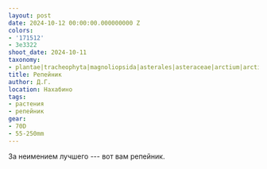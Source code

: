 ```yaml
---
layout: post
date: 2024-10-12 00:00:00.000000000 Z
colors:
- '171512'
- 3e3322
shoot_date: 2024-10-11
taxonomy:
- plantae|tracheophyta|magnoliopsida|asterales|asteraceae|arctium|arctium lappa
title: Репейник
author: Д.Г.
location: Нахабино
tags:
- растения
- репейник
gear:
- 70D
- 55-250mm
---
```

За неимением лучшего --- вот вам репейник.

